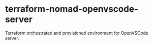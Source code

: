 # terraform-nomad-openvscode-server
Terraform orchestrated and provisioned environment for OpenVSCode server.
